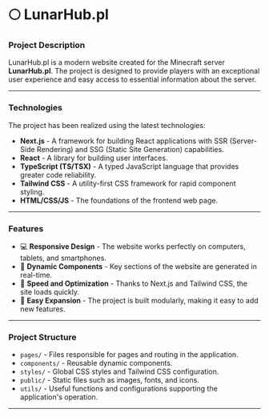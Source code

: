 # 🌕 LunarHub.pl  

### **Project Description**  
LunarHub.pl is a modern website created for the Minecraft server **LunarHub.pl**. The project is designed to provide players with an exceptional user experience and easy access to essential information about the server.  

---

### **Technologies**  
The project has been realized using the latest technologies:  
- **Next.js** - A framework for building React applications with SSR (Server-Side Rendering) and SSG (Static Site Generation) capabilities.  
- **React** - A library for building user interfaces.  
- **TypeScript (TS/TSX)** - A typed JavaScript language that provides greater code reliability.  
- **Tailwind CSS** - A utility-first CSS framework for rapid component styling.  
- **HTML/CSS/JS** - The foundations of the frontend web page.  

---

### **Features**  
- 💻 **Responsive Design** - The website works perfectly on computers, tablets, and smartphones.  
- 🌟 **Dynamic Components** - Key sections of the website are generated in real-time.  
- 🚀 **Speed and Optimization** - Thanks to Next.js and Tailwind CSS, the site loads quickly.  
- 📄 **Easy Expansion** - The project is built modularly, making it easy to add new features.  

---

### **Project Structure**  
- `pages/` - Files responsible for pages and routing in the application.  
- `components/` - Reusable dynamic components.  
- `styles/` - Global CSS styles and Tailwind CSS configuration.  
- `public/` - Static files such as images, fonts, and icons.  
- `utils/` - Useful functions and configurations supporting the application's operation.  

---